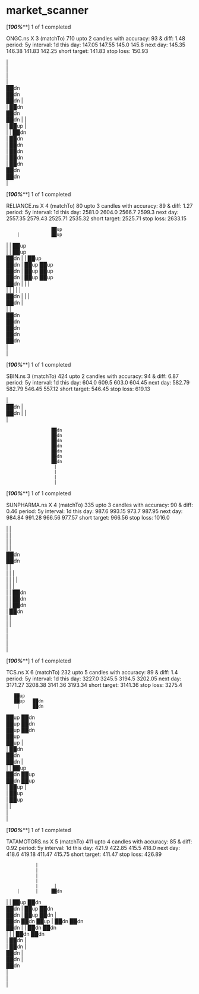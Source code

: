 # market_scanner

[*********************100%***********************]  1 of 1 completed


ONGC.ns   X
3 (matchTo) 710
upto 2 candles with accuracy: 93   & diff: 1.48
period: 5y     interval: 1d
this day:  147.05   147.55   145.0   145.8
next day:  145.35   146.38   141.83   142.25
short   target: 141.83   stop loss: 150.93


 |                          
 |                          
 |                          
 |                          
██dn                        
██dn                        
██dn    |                   
 |     ██dn                 
       ██dn                 
       ██dn    |      |     
        |     ██up    |     
        |      |     ██dn   
               |     ██dn   
               |     ██dn   
               |     ██dn   
               |     ██dn   
               |     ██dn   
                     ██dn   
                     ██dn   
                      |     




[*********************100%***********************]  1 of 1 completed


RELIANCE.ns   X
4 (matchTo) 80
upto 3 candles with accuracy: 89   & diff: 1.27
period: 5y     interval: 1d
this day:  2581.0   2604.0   2566.7   2599.3
next day:  2557.35   2579.43   2525.71   2535.32
short   target: 2525.71   stop loss: 2633.15


                     ██up          
        |            ██up          
 |      |            ██up          
 |      |            ██up          
██dn    |      |     ██up          
██dn    |     ██up   ██up          
██dn    |     ██up   ██up          
██dn    |     ██up   ██up          
██dn    |      |      |            
 |      |      |      |      |     
       ██dn    |      |      |     
       ██dn                  |     
        |                    |     
                            ██dn   
                            ██dn   
                            ██dn   
                            ██dn   
                            ██dn   
                             |     
                             |     



[*********************100%***********************]  1 of 1 completed


SBIN.ns   3 (matchTo) 424
upto 2 candles with accuracy: 94   & diff: 6.87
period: 5y     interval: 1d
this day:  604.0   609.5   603.0   604.45
next day:  582.79   582.79   546.45   557.12
short   target: 546.45   stop loss: 619.13


 |                          
██dn    |                   
██dn    |      |            
               |            
                            
                            
                            
                            
                            
                     ██dn   
                     ██dn   
                     ██dn   
                     ██dn   
                     ██dn   
                     ██dn   
                     ██dn   
                      |     
                      |     
                      |     
                      |     



[*********************100%***********************]  1 of 1 completed


SUNPHARMA.ns   X
4 (matchTo) 335
upto 3 candles with accuracy: 90   & diff: 0.46
period: 5y     interval: 1d
this day:  987.6   993.15   973.7   987.95
next day:  984.84   991.28   966.56   977.57
short   target: 966.56   stop loss: 1016.0


 |      |                          
 |      |                          
 |      |                          
 |      |                          
       ██dn                        
       ██dn                        
        |      |                   
        |      |             |     
        |      |      |      |     
               |      |      |     
               |      |     ██dn   
               |      |     ██dn   
               |      |     ██dn   
               |            ██dn   
               |             |     
               |             |     
                             |     
                             |     
                             |     
                             |     


[*********************100%***********************]  1 of 1 completed


TCS.ns   X
6 (matchTo) 232
upto 5 candles with accuracy: 89   & diff: 1.4
period: 5y     interval: 1d
this day:  3227.0   3245.5   3194.5   3202.05
next day:  3171.27   3208.38   3141.36   3193.34
short   target: 3141.36   stop loss: 3275.4


       ██up                                      
       ██up   ██dn                               
        |     ██dn                               
██up          ██dn                               
██up          ██dn                               
██up          ██dn                               
██up                                             
██up                  |                          
 |                   ██dn                        
                     ██dn                        
                     ██dn           |            
                      |      |     ██up          
                            ██dn   ██up          
                            ██dn   ██up          
                             |     ██up    |     
                                    |     ██up   
                                    |     ██up   
                                    |      |     
                                           |     
                                           |     



[*********************100%***********************]  1 of 1 completed


TATAMOTORS.ns   X
5 (matchTo) 411
upto 4 candles with accuracy: 85   & diff: 0.92
period: 5y     interval: 1d
this day:  421.9   422.85   415.5   418.0
next day:  418.6   419.18   411.47   415.75
short   target: 411.47   stop loss: 426.89


               |                          
               |                          
               |                          
               |                          
               |      |                   
        |      |     ██dn                 
 |      |     ██up   ██dn                 
██dn    |     ██up   ██dn                 
██dn    |     ██up   ██dn           |     
██dn   ██dn   ██up    |     ██dn   ██dn   
       ██dn    |      |     ██dn   ██dn   
        |      |      |     ██dn   ██dn   
               |            ██dn    |     
               |            ██dn    |     
                            ██dn    |     
                            ██dn    |     
                            ██dn          
                             |            
                             |            
                             |            

